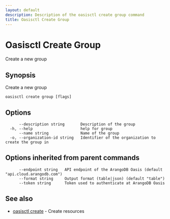 ```yaml
---
layout: default
description: Description of the oasisctl create group command
title: Oasisctl Create Group
---
```

# Oasisctl Create Group

Create a new group

## Synopsis

Create a new group

```
oasisctl create group [flags]
```

## Options

```
      --description string       Description of the group
  -h, --help                     help for group
      --name string              Name of the group
  -o, --organization-id string   Identifier of the organization to create the group in
```

## Options inherited from parent commands

```
      --endpoint string   API endpoint of the ArangoDB Oasis (default "api.cloud.arangodb.com")
      --format string     Output format (table|json) (default "table")
      --token string      Token used to authenticate at ArangoDB Oasis
```

## See also

* [oasisctl create](oasisctl_create.md)	 - Create resources

